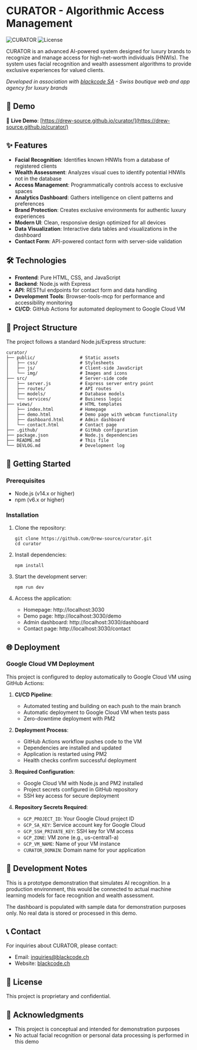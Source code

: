 # CURATOR - Algorithmic Access Management

![CURATOR](https://img.shields.io/badge/CURATOR-1.0.0-b8860b)
![License](https://img.shields.io/badge/License-Proprietary-red)

CURATOR is an advanced AI-powered system designed for luxury brands to recognize and manage access for high-net-worth individuals (HNWIs). The system uses facial recognition and wealth assessment algorithms to provide exclusive experiences for valued clients.

*Developed in association with [blackcode SA](https://blackcode.ch) - Swiss boutique web and app agency for luxury brands*

## 🌟 Demo

🔗 **Live Demo**: [https://drew-source.github.io/curator/](https://drew-source.github.io/curator/)

## ✨ Features

- **Facial Recognition**: Identifies known HNWIs from a database of registered clients
- **Wealth Assessment**: Analyzes visual cues to identify potential HNWIs not in the database
- **Access Management**: Programmatically controls access to exclusive spaces
- **Analytics Dashboard**: Gathers intelligence on client patterns and preferences
- **Brand Protection**: Creates exclusive environments for authentic luxury experiences
- **Modern UI**: Clean, responsive design optimized for all devices
- **Data Visualization**: Interactive data tables and visualizations in the dashboard
- **Contact Form**: API-powered contact form with server-side validation

## 🛠️ Technologies

- **Frontend**: Pure HTML, CSS, and JavaScript
- **Backend**: Node.js with Express
- **API**: RESTful endpoints for contact form and data handling
- **Development Tools**: Browser-tools-mcp for performance and accessibility monitoring
- **CI/CD**: GitHub Actions for automated deployment to Google Cloud VM

## 📂 Project Structure

The project follows a standard Node.js/Express structure:

```
curator/
├── public/                 # Static assets
│   ├── css/                # Stylesheets
│   ├── js/                 # Client-side JavaScript
│   └── img/                # Images and icons
├── src/                    # Server-side code
│   ├── server.js           # Express server entry point
│   ├── routes/             # API routes
│   ├── models/             # Database models
│   └── services/           # Business logic
├── views/                  # HTML templates
│   ├── index.html          # Homepage
│   ├── demo.html           # Demo page with webcam functionality
│   ├── dashboard.html      # Admin dashboard
│   └── contact.html        # Contact page
├── .github/                # GitHub configuration
├── package.json            # Node.js dependencies
├── README.md               # This file
└── DEVLOG.md               # Development log
```

## 🚀 Getting Started

### Prerequisites

- Node.js (v14.x or higher)
- npm (v6.x or higher)

### Installation

1. Clone the repository:
   ```
   git clone https://github.com/Drew-source/curator.git
   cd curator
   ```

2. Install dependencies:
   ```
   npm install
   ```

3. Start the development server:
   ```
   npm run dev
   ```

4. Access the application:
   - Homepage: http://localhost:3030
   - Demo page: http://localhost:3030/demo
   - Admin dashboard: http://localhost:3030/dashboard
   - Contact page: http://localhost:3030/contact

## 🌐 Deployment

### Google Cloud VM Deployment

This project is configured to deploy automatically to Google Cloud VM using GitHub Actions:

1. **CI/CD Pipeline**:
   - Automated testing and building on each push to the main branch
   - Automatic deployment to Google Cloud VM when tests pass
   - Zero-downtime deployment with PM2

2. **Deployment Process**:
   - GitHub Actions workflow pushes code to the VM
   - Dependencies are installed and updated
   - Application is restarted using PM2
   - Health checks confirm successful deployment

3. **Required Configuration**:
   - Google Cloud VM with Node.js and PM2 installed
   - Project secrets configured in GitHub repository
   - SSH key access for secure deployment

4. **Repository Secrets Required**:
   - `GCP_PROJECT_ID`: Your Google Cloud project ID
   - `GCP_SA_KEY`: Service account key for Google Cloud
   - `GCP_SSH_PRIVATE_KEY`: SSH key for VM access
   - `GCP_ZONE`: VM zone (e.g., us-central1-a)
   - `GCP_VM_NAME`: Name of your VM instance
   - `CURATOR_DOMAIN`: Domain name for your application

## 📝 Development Notes

This is a prototype demonstration that simulates AI recognition. In a production environment, this would be connected to actual machine learning models for face recognition and wealth assessment.

The dashboard is populated with sample data for demonstration purposes only. No real data is stored or processed in this demo.

## 📞 Contact

For inquiries about CURATOR, please contact:
- Email: inquiries@blackcode.ch
- Website: [blackcode.ch](https://blackcode.ch)

## 📜 License

This project is proprietary and confidential.

## 🙏 Acknowledgments

- This project is conceptual and intended for demonstration purposes
- No actual facial recognition or personal data processing is performed in this demo